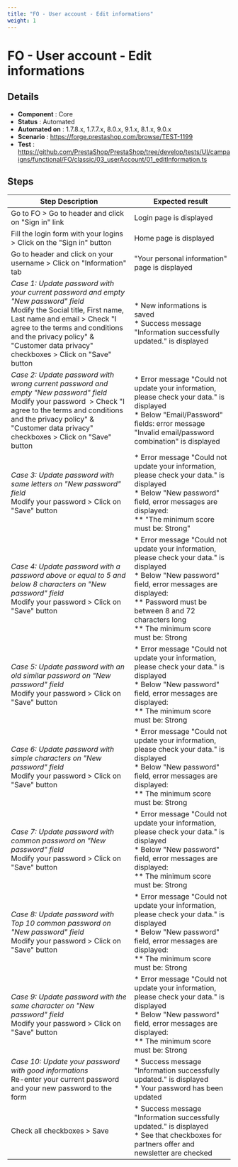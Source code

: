 ```yaml
---
title: "FO - User account - Edit informations"
weight: 1
---
```


# FO - User account - Edit informations
## Details
* **Component** : Core
* **Status** : Automated
* **Automated on** : 1.7.8.x, 1.7.7.x, 8.0.x, 9.1.x, 8.1.x, 9.0.x
* **Scenario** : https://forge.prestashop.com/browse/TEST-1199
* **Test** : https://github.com/PrestaShop/PrestaShop/tree/develop/tests/UI/campaigns/functional/FO/classic/03_userAccount/01_editInformation.ts

## Steps
| Step Description | Expected result |
| ----- | ----- |
| Go to FO > Go to header and click on "Sign in" link | Login page is displayed |
| Fill the login form with your logins > Click on the "Sign in" button | Home page is displayed |
| Go to header and click on your username > Click on "Information" tab | "Your personal information" page is displayed |
| *Case 1: Update password with your current password and empty "New password" field*<br>Modify the Social title, First name, Last name and email > Check "I agree to the terms and conditions and the privacy policy" &  "Customer data privacy" checkboxes > Click on "Save" button | * New informations is saved<br> * Success message "Information successfully updated." is displayed |
| *Case 2: Update password with wrong current password and empty "New password" field*<br>Modify your password  > Check "I agree to the terms and conditions and the privacy policy" &  "Customer data privacy" checkboxes > Click on "Save" button | * Error message "Could not update your information, please check your data." is displayed<br> * Below "Email/Password" fields: error message "Invalid email/password combination" is displayed |
| *Case 3: Update password with same letters on "New password" field*<br>Modify your password > Click on "Save" button | * Error message "Could not update your information, please check your data." is displayed<br> * Below "New password" field, error messages are displayed:<br> ** "The minimum score must be: Strong" |
| *Case 4: Update password with a password above or equal to 5 and below 8 characters on "New password" field*<br>Modify your password > Click on "Save" button | * Error message "Could not update your information, please check your data." is displayed<br> * Below "New password" field, error messages are displayed:<br> ** Password must be between 8 and 72 characters long<br> ** The minimum score must be: Strong |
| *Case 5: Update password with an old similar password on "New password" field*<br>Modify your password > Click on "Save" button | * Error message "Could not update your information, please check your data." is displayed<br> * Below "New password" field, error messages are displayed:<br> ** The minimum score must be: Strong |
| *Case 6: Update password with simple characters on "New password" field*<br>Modify your password > Click on "Save" button | * Error message "Could not update your information, please check your data." is displayed<br> * Below "New password" field, error messages are displayed:<br> ** The minimum score must be: Strong |
| *Case 7: Update password with common password on "New password" field*<br>Modify your password > Click on "Save" button | * Error message "Could not update your information, please check your data." is displayed<br> * Below "New password" field, error messages are displayed:<br> ** The minimum score must be: Strong |
| *Case 8: Update password with Top 10 common password on "New password" field*<br>Modify your password > Click on "Save" button | * Error message "Could not update your information, please check your data." is displayed<br> * Below "New password" field, error messages are displayed:<br> ** The minimum score must be: Strong |
| *Case 9: Update password with the same character on "New password" field*<br>Modify your password > Click on "Save" button | * Error message "Could not update your information, please check your data." is displayed<br> * Below "New password" field, error messages are displayed:<br> ** The minimum score must be: Strong |
| *Case 10: Update your password with good informations*<br>Re-enter your current password and your new password to the form | * Success message "Information successfully updated." is displayed<br> * Your password has been updated |
| Check all checkboxes > Save | * Success message "Information successfully updated." is displayed<br> * See that checkboxes for partners offer and newsletter are checked |
